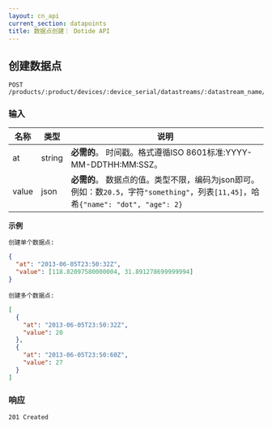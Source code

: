 ```yaml
---
layout: cn_api
current_section: datapoints
title: 数据点创建｜ Dotide API
---
```


## 创建数据点

    POST /products/:product/devices/:device_serial/datastreams/:datastream_name/datapoints

### 输入

| 名称  | 类型           | 说明 |
| ----- | ------ | ------------------------------------------------------ |
| at    | string | **必需的**。 时间戳。格式遵循ISO 8601标准:YYYY-MM-DDTHH:MM:SSZ。 |
| value | json   | **必需的**。 数据点的值。类型不限，编码为json即可。例如：数`20.5`，字符`"something"`，列表`[11,45]`，哈希`{"name": "dot", "age": 2}` |

**示例**

`创建单个数据点:`

```json
{
  "at": "2013-06-05T23:50:32Z",
  "value": [118.82097580000004, 31.891278699999994]
}
```

`创建多个数据点:`

```json
[
  {
    "at": "2013-06-05T23:50:32Z",
    "value": 20
  },
  {
    "at": "2013-06-05T23:50:60Z",
    "value": 27
  }
]
```

### 响应

    201 Created
